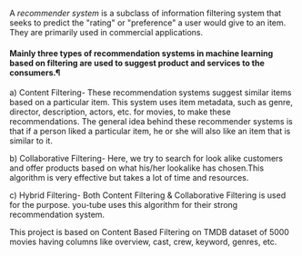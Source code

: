 A *recommender system* is a subclass of information filtering system that seeks to predict the "rating" or "preference" a user would give to an item. They are primarily used in commercial applications.

#### Mainly three types of recommendation systems in machine learning based on filtering are used to suggest product and services to the consumers.¶

a) Content Filtering- These recommendation systems suggest similar items based on a particular item. This system uses item metadata, such as genre, director, description, actors, etc. for movies, to make these recommendations. The general idea behind these recommender systems is that if a person liked a particular item, he or she will also like an item that is similar to it.

b) Collaborative Filtering- Here, we try to search for look alike customers and offer products based on what his/her lookalike has chosen.This algorithm is very effective but takes a lot of time and resources.

c) Hybrid Filtering- Both Content Filtering & Collaborative Filtering is used for the purpose. you-tube uses this algorithm for their strong recommendation system.

This project is based on Content Based Filtering on TMDB dataset of 5000 movies having columns like overview, cast, crew, keyword, genres, etc.
